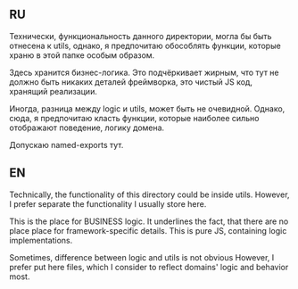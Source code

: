 ## RU
Технически, функциональность данного директории, могла бы быть отнесена к utils, однако, я предпочитаю
обособлять функции, которые храню в этой папке особым образом.

Здесь хранится бизнес-логика. Это подчёркивает жирным, что тут не должно быть никаких деталей фреймворка,
это чистый JS код, хранящий реализации.

Иногда, разница между logic и utils, может быть не очевидной. Однако, сюда, я предпочитаю класть
функции, которые наиболее сильно отображают поведение, логику домена.

Допускаю named-exports тут.

## EN
Technically, the functionality of this directory could be inside utils. However, I prefer separate
the functionality I usually store here.

This is the place for BUSINESS logic. It underlines the fact, that there are no place place for
framework-specific details. This is pure JS, containing logic implementations.

Sometimes, difference between logic and utils is not obvious However, I prefer put here files,
which I consider to reflect domains' logic and behavior most.